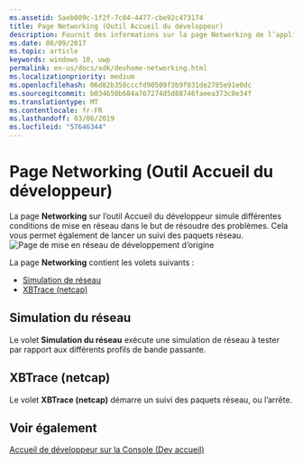 ```yaml
---
ms.assetid: 5aeb009c-1f2f-7c04-4477-cbe92c473174
title: Page Networking (Outil Accueil du développeur)
description: Fournit des informations sur la page Networking de l’application Outil Accueil du développeur pour Xbox One.
ms.date: 08/09/2017
ms.topic: article
keywords: windows 10, uwp
permalink: en-us/docs/xdk/devhome-networking.html
ms.localizationpriority: medium
ms.openlocfilehash: 06d82b350cccfd90509f3b9f031de2785e91e0dc
ms.sourcegitcommit: b034650b684a767274d5d88746faeea373c8e34f
ms.translationtype: MT
ms.contentlocale: fr-FR
ms.lasthandoff: 03/06/2019
ms.locfileid: "57646344"
---
```

# <a name="networking-page-dev-home"></a>Page Networking (Outil Accueil du développeur)
   
  
La page **Networking** sur l’outil Accueil du développeur simule différentes conditions de mise en réseau dans le but de résoudre des problèmes. Cela vous permet également de lancer un suivi des paquets réseau.   
 ![Page de mise en réseau de développement d’origine](images/devhome_networking.png)   
  
La page **Networking** contient les volets suivants :   
 
   *  [Simulation de réseau](#ID4EEB)  
   *  [XBTrace (netcap)](#ID4EOB)  

 
<a id="ID4EEB"></a>

   

## <a name="network-simulation"></a>Simulation du réseau  
   
  
Le volet **Simulation du réseau** exécute une simulation de réseau à tester par rapport aux différents profils de bande passante.   
  
<a id="ID4EOB"></a>

   

## <a name="xbtrace-netcap"></a>XBTrace (netcap)  
   
  
Le volet **XBTrace (netcap)** démarre un suivi des paquets réseau, ou l’arrête.   
  
<a id="ID4E2B"></a>

   

## <a name="see-also"></a>Voir également  
 [Accueil de développeur sur la Console (Dev accueil)](dev-home.md)

  